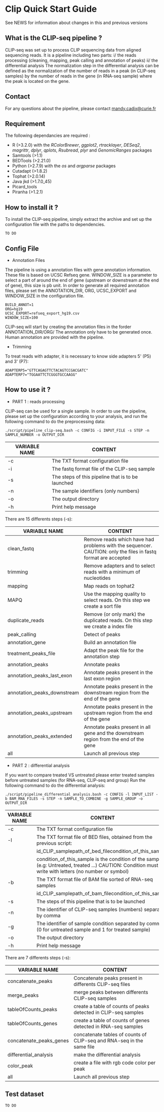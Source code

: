 # Clip Quick Start Guide

See NEWS for information about changes in this and previous versions

## What is the CLIP-seq pipeline ?

CLIP-seq was set up to process CLIP sequencing data from aligned sequencing reads. It is a pipeline including two parts: 
i/ the reads processing (cleaning, mapping, peak calling and annotation of peaks) 
ii/ the differential analysis
The normalization step in the differential analysis can be defined as the normalization of the number of reads in a peak (in CLIP-seq samples) by the number of reads in the gene (in RNA-seq sample) where the peak is located on the gene.

## Contact

For any questions about the pipeline, please contact <mandy.cadix@curie.fr>

## Requirement

The following dependancies are required :

* R (>3.2.0) with the *RColorBrewer*, *ggplot2*, *rtracklayer*, *DESeq2*, *magrittr*, *dplyr*, *qplots*, *Rsubread*, *plyr* and *GenomicRanges* packages
* Samtools (>1.1)
* BEDTools (>2.21.0)
* Python (>2.7.9) with the *os* and *argparse* packages
* Cutadapt (>1.8.2)
* Tophat (>2.0.14)
* Java jkd (>1.7.0_45)
* Picard_tools
* Piranha (>1.2.1)

## How to install it ?

To install the CLIP-seq pipeline, simply extract the archive and set up the configuration file with the paths to dependencies.

    TO DO

## Config File

* Annotation Files

The pipeline is using a annotation files with gene annotation information. These file is based on UCSC Refseq gene. WINDOW\_SIZE is a parameter to select a part of around the end of gene (upstream or downstream at the end of gene), this size is pb unit. In order to generate all required annotation files, please set the ANNOTATION\_DIR, ORG, UCSC\_EXPORT and WINDOW\_SIZE in the configuration file.

    BUILD_ANNOT=1
    ORG=hg19
    UCSC_EXPORT=refseq_export_hg19.csv
    WINDOW_SIZE=100

CLIP-seq will start by creating the annotation files in the forder ANNOTATION\_DIR/ORG/ The annotation only have to be generated once. Human annotation are provided with the pipeline.

* Trimming

To treat reads with adapter, it is necessary to know side adapters 5' (P5) and 3' (P7):

    ADAPTERP5="GTTCAGAGTTCTACAGTCCGACGATC"
    ADAPTERP7="TGGAATTCTCGGGTGCCAAGG"


## How to use it ?

* PART 1 : reads processing

CLIP-seq can be used for a single sample. In order to use the pipeline, please set up the configuration according to your analysis, and run the following command to do the preprocessing data:

    ./script/pipeline_clip-seq.bash -c CONFIG -i INPUT_FILE -s STEP -n SAMPLE_NUMBER -o OUTPUT_DIR


**VARIABLE NAME** | **CONTENT**
----------------- | -----------
-c   | The TXT format configuration file
-i   | The fastq format file of the CLIP-seq sample
-s   | The steps of this pipeline that is to be launched
-n   | The sample identifiers (only numbers)
-o   | The output directory
-h   | Print help message


There are 15 differents steps (-s): 

**VARIABLE NAME**             | **CONTENT**
-----------------             | -----------
clean\_fastq                  | Remove reads which have had problems with the sequencer. CAUTION: only the files in fastq format are accepted
trimming                      | Remove adapters and to select reads with a minimum of nucleotides
mapping                       | Map reads on tophat2
MAPQ                          | Use the mapping quality to select reads. On this step we create a sort file
duplicate\_reads              | Remove (or only mark) the duplicated reads. On this step we create a index file
peak\_calling                 | Detect of peaks
annotation\_gene              | Build an annotation file
treatment\_peaks\_file        | Adapt the peak file for the annotation step
annotation\_peaks             | Annotate peaks
annotation\_peaks\_last\_exon | Annotate peaks present in the last exon region
annotation\_peaks\_downstream | Annotate peaks present in the downstream region from the end of the gene
annotation\_peaks\_upstream   | Annotate peaks present in the upstream region from the end of the gene
annotation\_peaks\_extended   | Annotate peaks present in all gene and the downstream region from the end of the gene
all                           | Launch all previous step


* PART 2 : differential analysis

If you want to compare treated VS untreated please enter treated samples before untreated samples (for RNA-seq, CLIP-seq and group) Run the following command to do the differential analysis:


    ./script/pipeline_differential_analysis.bash -c CONFIG -l INPUT_LIST -b BAM_RNA_FILES -s STEP -n SAMPLE_TO_COMBINE -g SAMPLE_GROUP -o OUTPUT_DIR

**VARIABLE NAME** | **CONTENT**
----------------- | -----------
 -c   | The TXT format configuration file
 -l   | The TXT format file of BED files, obtained from the previous script:
      | id\_CLIP\_sample<TAB>path\_of\_bed\_file<TAB>condition\_of\_this\_sample
      | condition\_of\_this\_sample is the condition of the sample (e.g: Untreated, treated ...) CAUTION: Condition must be write with letters (no number or symbol)
 -b   | The TXT format file of BAM file sorted of RNA-seq samples
      | id\_CLIP\_sample<TAB>path\_of\_bam\_file<TAB>condition\_of\_this\_sample
 -s   | The steps of this pipeline that is to be launched
 -n   | The identifier of CLIP-seq samples (numbers) separated by comma
 -g   | The identifier of sample condition separated by comma (0 for untreated sample and 1 for treated sample)
 -o   | The output directory
 -h   | Print help message


There are 7 differents steps (-s): 

**VARIABLE NAME**          | **CONTENT**
-----------------          | -----------
concatenate\_peaks         | Concatenate peaks present in differents CLIP-seq files
merge\_peaks               | merge peaks between differents CLIP-seq samples
tableOfCounts\_peaks       | create a table of counts of peaks detected in CLIP-seq samples
tableOfCounts\_genes       | create a table of counts of genes detected in RNA-seq samples
concatenate\_peaks\_genes  | concatenate tables of counts of CLIP-seq and RNA-seq in the same file
differential\_analysis     | make the differential analysis
color\_peak                | create a file with rgb code color per peak
all                        | Launch all previous step


## Test dataset

    TO DO

